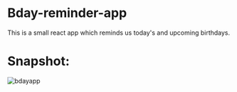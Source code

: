 # Bday-reminder-app
This is a small react app which reminds us today's and upcoming birthdays.


# Snapshot:

![bdayapp](https://user-images.githubusercontent.com/67600550/153400663-9306f813-8bc5-459c-99b2-503bcf70513d.png)
